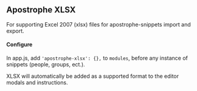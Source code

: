 ## Apostrophe XLSX

For supporting Excel 2007 (xlsx) files for apostrophe-snippets import and export.

#### Configure

In app.js, add `'apostrophe-xlsx': {},` to `modules`, before any instance of snippets (people, groups, ect.).

XLSX will automatically be added as a supported format to the editor modals and instructions.
